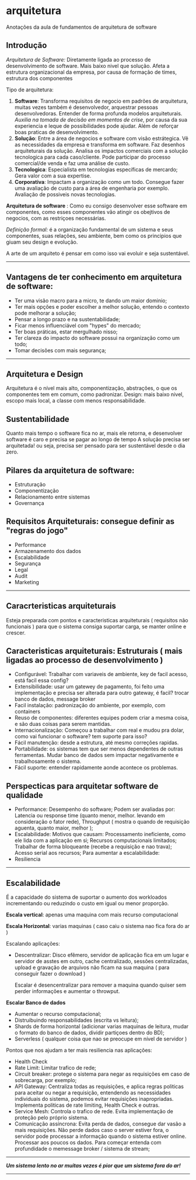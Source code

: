 # arquitetura
Anotações da aula de fundamentos de arquitetura de software

## Introdução

*Arquitetura de Software:* Diretamente ligada ao processo de desenvolvimento de software. Mais baixo nivel que solução. Afeta a estrutura organizacional da empresa, por causa de formação de times, estrutura dos componentes

Tipo de arquitetura:
1. **Software**: Transforma requisitos de negocio em padrões de arquitetura, muitas vezes também é desenvolvedor, arquestrar pessoas desenvolvedoras. Entender de forma profunda modelos arquiteturais. *Auxilia na tomada de decisão em momentos de crise*, por causa da sua experiencia e leque de possibilidades pode ajudar. Além de reforçar boas praticas de desenvolvimento. 
2. **Solução**: Entre a área de negocios e software com visão estrátegica. Vê as necessidades da empresa e transforma em software. Faz desenhos arquiteturais da solução. Analisa os impactos comerciais com a solução tecnologica para cada caso/cliente. Pode participar do processo comercial/de venda e faz uma análise de custo. 
3. **Tecnologica**: Especialista em tecnologias específicas de mercardo; Gera valor com a sua expertise.
4. **Corporativa**: Impactam a organização como um todo. Consegue fazer uma avaliação de custo para a área de engenharia por exemplo. Avaliação de possiveis novas tecnologias. 

**Arquitetura de software** : Como eu consigo desenvolver esse software em componentes, como esses componentes vão atingir os obejtivos de negocios, com as restriçoes necessárias. 

*Definição formal:* é a organização fundamental de um sistema e seus componentes, suas relações, seu ambiente, bem como os principios que giuam seu design e evolução.

A arte de um arquiteto é pensar em como isso vai evoluir e seja sustentável.

---

## Vantagens de ter conhecimento em arquitetura de software:
* Ter uma visão macro para a micro, te dando um maior dominio;
* Ter mais opções e poder escolher a melhor solução, entendo o contexto pode melhorar a solução;
* Pensar a longo prazo e na sustentabilidade;
* Ficar menos influenciável com "hypes" do mercado;
* Ter boas práticas, estar mergulhado nisso;
* Ter clareza do impacto do software possui na organização como um todo;
* Tomar decisões com mais segurança;

___

## Arquitetura e Design
Arquitetura é o nível mais alto, componentização, abstrações, o que os componentes tem em comum, como padronizar. 
Design: mais baixo nivel, escopo mais local, a classe com menos responsabilidade. 

## Sustentabilidade
Quanto mais tempo o software fica no ar, mais ele retorna, e desenvolver software é caro e precisa se pagar ao longo de tempo
A solução precisa ser arquitetada! ou seja, precisa ser pensado para ser sustentável desde o dia zero.

## Pilares da arquitetura de software:
* Estruturação
* Componentização
* Relacionamento entre sistemas
* Governança

## Requisitos Arquiteturais: consegue definir as "regras do jogo"
* Performance
* Armazenamento dos dados
* Escalabilidade
* Segurança
* Legal
* Audit
* Marketing

---

## Caracrteristicas arquiteturais
Esteja preparada com pontos e caracteristicas arquiteturais ( requisitos não funcionais ) para que o sistema consiga suportar carga, se manter online e crescer.

## Caracteristicas arquiteturais: Estruturais ( mais ligadas ao processo de desenvolvimento )
* Configurável: Trabalhar com variaveis de ambiente, key de facil acesso, está facil essa config?
* Extensibilidade: usar um gatewey de pagamento, foi feito uma implementação e precisa ser alterada para outro gateway, é facil? trocar banco de dados, message broker
* Facil instalação: padronização do ambiente, por exemplo, com containers
* Reuso de componentes: diferentes equipes podem criar a mesma coisa, e são duas coisas para serem mantidas.
* Internacionalização: Começou a trabalhar com real e mudou pra dolar, como vai funcionar o software? tem suporte para isso?
* Fácil manutenção: desde a estrutura, até mesmo correções rapidas.
* Portabilidade: os sistemas tem que ser menos dependentes de outras ferramentas. Mudar banco de dados sem impactar negativamente e trabalhosamente o sistema.
* Fácil suporte: entender rapidamente aonde acontece os problemas.
  

## Perspecticas para arquitetar software de qualidade
* Performance: Desempenho do software; Podem ser avaliadas por: Latencia ou response time (quanto menor, melhor. levando em consideração o fator rede), Throughput ( mostra o quando de requisição aguenta, quanto maior, melhor );
* Escalabilidade: Motivos que causam: Processamento ineficiente, como ele lida com a aplicação em si; Recursos computacionais limitados; Trabalhar de forma bloqueante (recebe  a requisição e nao trava); Acesso serial aos recursos; Para aumentar a escalabilidade:  
* Resiliencia

-----

## Escalabilidade

É a capacidade do sistema de suportar o aumento dos workloados incrementando ou reduzindo o custo em igual ou menor proporção.

**Escala vertical**: apenas uma maquina com mais recurso computacional

**Escala Horizontal**: varias maquinas ( caso caiu o sistema nao fica fora do ar )


Escalando aplicações: 
* Descentralizar: Disco efêmero, servidor de aplicação fica em um lugar e servidor de asstes em outro, cache centralizado, sessões centralizadas, upload e gravação de arquivos não ficam na sua maquina ( para conseguir fazer o download )

  Escalar é desencentralizar para remover a maquina quando quiser sem perder informações e aumentar o throwput.


**Escalar Banco de dados**
* Aumentar o recurso computacional;
* Distruibuindo responsabilidades (escrita vs leitura);
* Shards de forma horizontal (adicionar varias maquinas de leitura, mudar o formato do banco de dados, dividir partiçoes dentro do BD);
* Serverless ( qualquer coisa que nao se preocupe em nível de servidor )
  
Pontos que nos ajudam a ter mais resiliencia nas aplicações: 
* Health Check
* Rate Limit: Limitar trafico de rede;
* Circuit breaker: protege o sistema para negar as requisições em caso de sobrecarga, por exemplo;
* API Gateway: Centraliza todas as requisições, e aplica regras politicas para aceitar ou negar a requisição, entendendo as necessidades individuais do sistema, podemos evitar requisições inapropriadas. Implementa politicas de rate limiting, Health Check e outras.
* Service Mesh: Controla o trafico de rede. Evita implementação de proteção pelo próprio sistema.
* Comunicação assíncrona: Evita perda de dados, consegue dar vasão a mais requisições. Não perde dados caso o server estiver fora, o servidor pode processar a informação quando o sistema estiver online. Processar aos poucos os dados. Para começar entenda com profundidade o memessage broker / sistema de stream;


----

***Um sistema lento no ar muitas vezes é pior que um sistema fora do ar!***

----






  








